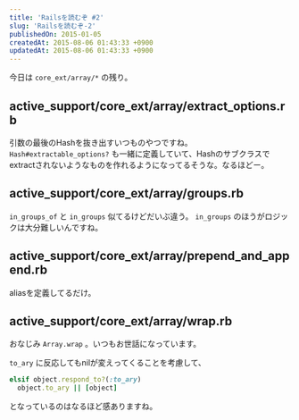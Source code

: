```yaml
---
title: 'Railsを読むぞ #2'
slug: 'Railsを読むぞ-2'
publishedOn: 2015-01-05
createdAt: 2015-08-06 01:43:33 +0900
updatedAt: 2015-08-06 01:43:33 +0900
---
```

今日は `core_ext/array/*` の残り。

## active\_support/core\_ext/array/extract\_options.rb

引数の最後のHashを抜き出すいつものやつですね。 `Hash#extractable_options?` も一緒に定義していて、Hashのサブクラスでextractされないようなものを作れるようになってるそうな。なるほどー。

## active\_support/core\_ext/array/groups.rb

`in_groups_of` と `in_groups` 似てるけどだいぶ違う。 `in_groups` のほうがロジックは大分難しいんですね。


## active\_support/core\_ext/array/prepend\_and\_append.rb

aliasを定義してるだけ。

## active\_support/core\_ext/array/wrap.rb

おなじみ `Array.wrap` 。いつもお世話になっています。

`to_ary` に反応してもnilが変えってくることを考慮して、

```ruby
elsif object.respond_to?(:to_ary)
  object.to_ary || [object]
```

となっているのはなるほど感ありますね。
